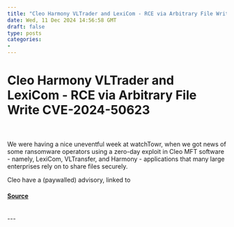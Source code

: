 ```yaml
---
title: "Cleo Harmony VLTrader and LexiCom - RCE via Arbitrary File Write CVE-2024-50623"
date: Wed, 11 Dec 2024 14:56:58 GMT
draft: false
type: posts
categories: 
- 
---
```

# Cleo Harmony VLTrader and LexiCom - RCE via Arbitrary File Write CVE-2024-50623

<br/>

<br/>
We were having a nice uneventful week at watchTowr, when we got news of some ransomware operators using a zero-day exploit in Cleo MFT software - namely, LexiCom, VLTransfer, and Harmony - applications that many large enterprises rely on to share files securely.

Cleo have a (paywalled) advisory, linked to

#### [Source](https://labs.watchtowr.com/cleo-cve-2024-50623/)

<br/>
---
